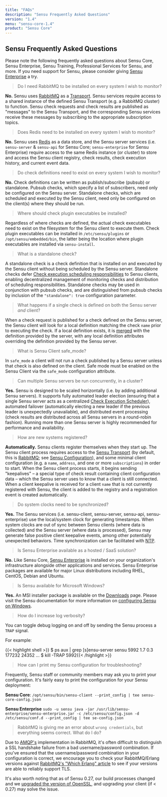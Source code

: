 ```yaml
---
title: "FAQs"
description: "Sensu Frequently Asked Questions"
version: "1.4"
menu: "sensu-core-1.4"
product: "Sensu Core"
---
```

## Sensu Frequently Asked Questions

Please note the following frequently asked questions about Sensu Core, Sensu
Enterprise, Sensu Training, Professional Services for Sensu, and more. If you
need support for Sensu, please consider giving [Sensu
Enterprise](https://sensuapp.org/get-started/) a try.

> Do I need RabbitMQ to be installed on every system I wish to monitor?

**No.** Sensu uses [RabbitMQ](../reference/rabbitmq/) as a
[Transport](../reference/transport/). Sensu services require access to a shared
instance of the defined Sensu Transport (e.g. a RabbitMQ cluster) to function.
Sensu check requests and check results are published as "messages" to the Sensu
Transport, and the corresponding Sensu services receive these messages by
subscribing to the appropriate subscription topics.

> Does Redis need to be installed on every system I wish to monitor?

**No.** Sensu uses [Redis](../reference/redis/) as a data store,
and the Sensu server services (i.e. `sensu-server` & `sensu-api` for
Sensu Core; `sensu-enterprise` for Sensu Enterprise) require access to
the same Redis instance (or cluster) to store and access the Sensu
client registry, check results, check execution history, and current
event data.

> Do check definitions need to exist on every system I wish to monitor?

**No.**  Check definitions can be written as publish/subscribe (pubsub) or standalone.
Pubsub checks, which specify a list of subscribers, need only be configured on
the Sensu server. Standalone checks, which are scheduled and executed by the
Sensu client, need only be configured on the client(s) where they should be run.

> Where should check plugin executables be installed?

Regardless of where checks are defined, the actual check executables need to
exist on the filesystem for the Sensu client to execute them. Check plugin
executables can be installed in `/etc/sensu/plugins` or
`/opt/sensu/embedded/bin`, the latter being the location where plugin
executables are installed via `sensu-install`.

> What is a standalone check?

A standalone check is a check definition that is installed on and executed by
the Sensu client without being scheduled by the Sensu server. Standalone checks
defer [Check execution scheduling
responsibilities](../overview/architecture#check-execution-scheduler/) to
Sensu clients, enabling decentralized management of monitoring checks and
distribution of scheduling responsibilities. Standalone checks may be used in
conjunction with pubsub checks, and are distinguished from pubsub checks by
inclusion of the `"standalone": true` configuration parameter.

> What happens if a single check is defined on both the Sensu server
<em>and</em> client?

When a check request is published for a check defined on the Sensu server, the
Sensu client will look for a local definition matching the check `name` prior to
executing the check. If a local definition exists, it is
[merged](../reference/configuration#configuration-merging/) with the
definition provided by the server, with any local definition attributes
overriding the definition provided by the Sensu server.

> What is Sensu Client safe_mode?

In `safe_mode` a client will not run a check published by a Sensu
server unless that check is also defined on the client. Safe mode must
be enabled on the Sensu Client via the `safe_mode` configuration
attribute.

> Can multiple Sensu servers be run concurrently, in a cluster?

**Yes.** Sensu is designed to be scaled horizontally (i.e. by
adding additional Sensu servers). It supports fully automated leader
election (ensuring that a single Sensu server acts as a centralized
[Check Execution Scheduler](../overview/architecture#check-execution-schedule/r)),
automated failover (automatically electing a new leader
if the previous leader is unexpectedly unavailable), and distributed
event processing (check results are distributed across all Sensu servers
in a round-robin fashion). Running more than one Sensu server is
highly recommended for performance and availability.

> How are new systems registered?

**Automatically.** Sensu clients register themselves when they
start up. The Sensu client process requires access to the [Sensu
Transport](../reference/transport/) (by default, this is
[RabbitMQ](../reference/rabbitmq/); see [Sensu
Configuration](../reference/configuration#top-level-configuration-scopes/)), and
some minimal client configuration (e.g. a `name`, `address`, and one or more
`subscriptions`) in order to start. When the Sensu client process starts, it
begins sending "keepalives" &ndash; a special type of check result containing
client configuration data &ndash; which the Sensu server uses to know that a
client is still connected. When a client keepalive is received for a client
`name` that is not currently registered with Sensu, the client is added to the
registry and a registration event is created automatically.

> Do system clocks need to be synchronized?

**Yes.** The Sensu services (i.e. sensu-client, sensu-server,
sensu-api, sensu-enterprise) use the local/system clock for generating
timestamps. When system clocks are out of sync between Sensu clients
(where data is collected) and the Sensu server (where data is
processed), Sensu may generate false positive client keepalive events,
among other potentially unexpected behaviors. Time synchronization can
be facilitated with [NTP](http://www.ntp.org/).

> Is Sensu Enterprise available as a hosted / SaaS solution?

**No.** Like Sensu Core, [Sensu Enterprise](../../../sensu-enterprise/latest) is
installed on your organization's infrastructure alongside other applications and
services. Sensu Enterprise packages are available for major Linux distributions
including RHEL, CentOS, Debian and Ubuntu.

> Is Sensu available for Microsoft Windows?

**Yes.** An MSI installer package is available on the
[Downloads] page. Please visit the Sensu documentation for
more information on [configuring Sensu on
Windows](../platforms/sensu-on-microsoft-windows/).

> How do I increase log verbosity?

You can toggle debug logging on and off by sending the Sensu process a
`TRAP` signal.

For example:

{{< highlight shell >}}
$ ps aux | grep [s]ensu-server
sensu     5992  1.7  0.3 177232 24352 ...
$ kill -TRAP 5992{{< /highlight >}}

> How can I print my Sensu configuration for troubleshooting?

Frequently, Sensu staff or community members may ask you to print your configuration. It's fairly easy to print the configuration for your Sensu deployment:

**Sensu Core**:
`/opt/sensu/bin/sensu-client --print_config | tee sensu-core-config.json`

**Sensu Enterprise**
`sudo -u sensu java -jar /usr/lib/sensu-enterprise/sensu-enterprise.jar -c /etc/sensu/config.json -d /etc/sensu/conf.d --print_config | tee se-config.json`

> RabbitMQ is giving me an error about `wrong credentials`, but everything seems correct. What do I do?

Due to [AMQP's][1] implementation in RabbitMQ, it's often difficult to distinguish a SSL handshake failure from a bad username/password combination. If you've ensured that the username/password combination in your configuration is correct, we encourage you to check your RabbitMQ/Erlang versions against [RabbitMQ's "Which Erlang" article][2] to see if your versions are able to reliably support TLS.

It's also worth noting that as of Sensu 0.27, our build processes changed and we [upgraded the version of OpenSSL][3], and upgrading your client (if < 0.27) may solve the issue.

[downloads]: https://sensuapp.org/downloads
[1]: https://www.amqp.org/
[2]: https://www.rabbitmq.com/which-erlang.html
[3]: ../installation/upgrading/#tls-ssl-changes
